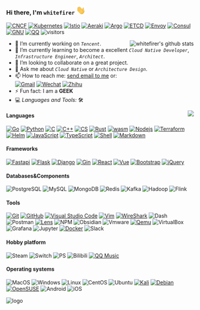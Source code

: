 ### Hi there, I'm `whitefirer` <img src = "./img/wave.gif" width=25>

[![CNCF](https://img.shields.io/badge/-CNCF-5f5f5f?style=flat&logo=cncf&logoColor=ffffff&labelColor=0078D6)](https://www.cncf.io/)
[![Kubernetes](https://img.shields.io/badge/-Kubernetes-5f5f5f?style=flat&logo=kubernetes&logoColor=ffffff&labelColor=0078D6)](https://github.com/kubernetes)
[![Istio](https://img.shields.io/badge/-Istio-5f5f5f?style=flat&logo=istio&logoColor=ffffff&labelColor=0078D6)](https://github.com/istio)
[![Aeraki](https://img.shields.io/badge/-Aeraki-5f5f5f?style=flat&logo=aeraki&logoColor=ffffff&labelColor=0078D6)](https://github.com/aeraki-mesh)
[![Argo](https://img.shields.io/badge/-Argo-5f5f5f?style=flat&logo=argo&logoColor=ffffff&labelColor=0078D6)](https://github.com/argoproj)
[![ETCD](https://img.shields.io/badge/-ETCD-5f5f5f?style=flat&logo=etcd&logoColor=ffffff&labelColor=599dd5)](https://github.com/etcd-io/etcd)
[![Envoy](https://img.shields.io/badge/-Envoy-5f5f5f?style=flat&logo=consul&logoColor=ffffff&labelColor=d04fab)](https://github.com/envoyproxy)
[![Consul](https://img.shields.io/badge/-Consul-5f5f5f?style=flat&logo=consul&logoColor=ffffff&labelColor=ce4875)](https://github.com/hashicorp/consul)
[![GNU](https://img.shields.io/badge/-GNU-5f5f5f?style=flat&logo=gnu&logoColor=000000&labelColor=ffffff)]()
[![QQ](https://img.shields.io/badge/-Tencent-5f5f5f?style=flat&logo=tencentqq&logoColor=000000&labelColor=ffffff)](https://www.tencent.com/)
![visitors](https://visitor-badge.glitch.me/badge?page_id=whitefirer)

<img align="right" src="https://github-readme-stats.vercel.app/api?username=whitefirer&show_icons=true&theme=vue" alt="whitefirer's github stats" />

<!-- [![My Skills](https://skillicons.dev/icons?i=aws,gcp,azure,react,vue,flutter&perline=3)](https://skillicons.dev) -->
<!-- <img align="right" src="https://github-readme-stats.vercel.app/api/top-langs/?username=whitefirer&theme=vue" alt="whitefirer's github top language" /> -->

- 🔭 I’m currently working on *`Tencent`*.
- 🌱 I’m currently learning to become a excellent *`Cloud Native Developer`*, *`Infrastructure Engineer`*, *`Architect`*.
- 👯 I’m looking to collaborate on a great project.
- 💬 Ask me about *`Cloud Native`* or *`Architecture Design`*.
- 📫 How to reach me: [send email to me](mailto:whitefirer@gmail.com) or:  
[![Gmail](https://img.shields.io/badge/-whitefirer@gmail.com-ea4335?style=flat&logo=Gmail&logoColor=ffffff)](mailto:whitefirer@gmail.com)
[![Wechat](https://img.shields.io/badge/-whitefirer-5fcd73?style=flat&logo=Wechat&logoColor=ffffff)](./img/wechat.jpg)
[![Zhihu](https://img.shields.io/badge/-whitefirer-2369f6?style=flat&logo=Zhihu&logoColor=ffffff)](https://www.zhihu.com/people/whitefirer?_blank)
- ⚡ Fun fact: I am a **GEEK**
- 💻 *Languages and Tools:* 🛠️
<img align="right" src="https://skillicons.dev/icons?i=go,python,c,cpp,cs,rust,webassembly,nodejs,javascript,typescript,bash,markdown,fastapi,flask,django,postgres,mysql,mongo,redis,react,vue,bootstrap,jquery,git,kubernetes,docker,vim,vscode&perline=4&theme=light" />

#### Languages  
[![Go](https://img.shields.io/badge/-Go-5f5f5f?style=flat&logo=go&logoColor=85d2e3&labelColor=ffffff)](https://go.dev/)
[![Python](https://img.shields.io/badge/-Python-5f5f5f?style=flat&logo=python&labelColor=ffffff)](https://www.python.org/)
[![C](https://img.shields.io/badge/-C-5f5f5f?style=flat&logo=c&logoColor=4a79a5&labelColor=ffffff)](https://en.cppreference.com/w/c)
[![C++](https://img.shields.io/badge/-CPP-5f5f5f?style=flat&logo=cplusplus&logoColor=4a79a5&labelColor=ffffff)](https://en.cppreference.com/w/cpp)
[![CS](https://img.shields.io/badge/-CSharp-5f5f5f?style=flat&logo=csharp&logoColor=4a79a5&labelColor=ffffff)](https://docs.microsoft.com/en-us/dotnet/csharp/)
[![Rust](https://img.shields.io/badge/-Rust-5f5f5f?style=flat&logo=rust&logoColor=000000&labelColor=ffffff)](https://www.rust-lang.org/)
[![wasm](https://img.shields.io/badge/-Wasm-5f5f5f?style=flat&logo=webassembly&logoColor=4a79a5&labelColor=ffffff)](https://webassembly.org/)
[![Nodejs](https://img.shields.io/badge/-Nodejs-5f5f5f?style=flat&logo=Node.js&labelColor=ffffff)](https://nodejs.org/en/)
[![Terraform](https://img.shields.io/badge/-Terraform-5f5f5f?style=flat&logo=terraform&logoColor=7249b6&labelColor=ffffff)](https://www.terraform.io/language)
[![Helm](https://img.shields.io/badge/-Helm-5f5f5f?style=flat&logo=helm&logoColor=ffffff&labelColor=0078D6)](https://helm.sh/)
[![JavaScript](https://img.shields.io/badge/-JavaScript-5f5f5f?style=flat&logo=javascript&labelColor=ffffff)](https://www.javascript.com/)
[![TypeScript](https://img.shields.io/badge/-TypeScript-5f5f5f?style=flat&logo=typescript&labelColor=ffffff)](https://www.typescriptlang.org/)
[![Shell](https://img.shields.io/badge/-Shell-5f5f5f?style=flat&logo=gnubash&logoColor=4a79a5&labelColor=ffffff)](https://linuxcommand.org/index.php)
[![Markdown](https://img.shields.io/badge/-Markdown-5f5f5f?style=flat&logo=markdown&logoColor=4a79a5&labelColor=ffffff)](https://www.markdownguide.org/)

#### Frameworks  
[![Fastapi](https://img.shields.io/badge/-Fastapi-5f5f5f?style=flat&logo=fastapi&logoColor=ffffff&labelColor=44968a)](https://fastapi.tiangolo.com/)
[![Flask](https://img.shields.io/badge/-Flask-5f5f5f?style=flat&logo=flask&logoColor=000000&labelColor=ffffff)](https://flask.palletsprojects.com/)
[![Django](https://img.shields.io/badge/-Django-5f5f5f?style=flat&logo=django&logoColor=000000&labelColor=ffffff)](https://www.djangoproject.com/)
[![Gin](https://img.shields.io/badge/-Gin-5f5f5f?style=flat&logo=gin&labelColor=ffffff)](https://gin-gonic.com/)
[![React](https://img.shields.io/badge/-React-5f5f5f?style=flat&logo=react&labelColor=ffffff)](https://reactjs.org/)
[![Vue](https://img.shields.io/badge/-Vue-5f5f5f?style=flat&logo=vue.js&labelColor=ffffff)](https://vuejs.org/)
[![Bootstrap](https://img.shields.io/badge/-Bootstrap-5f5f5f?style=flat&logo=bootstrap&logoColor=ffffff&labelColor=563D7C)](https://getbootstrap.com/)
[![jQuery](https://img.shields.io/badge/-jQuery-5f5f5f?style=flat&logo=jQuery&logoColor=0769AD&labelColor=ffffff)](https://jquery.com/)
#### Databases&Components  
![PostgreSQL](https://img.shields.io/badge/-PostgreSQL-5f5f5f?style=flat&logo=postgresql&logoColor=ffffff&labelColor=336791)
![MySQL](https://img.shields.io/badge/-MySQL-5f5f5f?style=flat&logo=mysql&labelColor=ffffff)
![MongoDB](https://img.shields.io/badge/-MongoDB-5f5f5f?style=flat&logo=mongodb&labelColor=ffffff)
![Redis](https://img.shields.io/badge/-Redis-5f5f5f?style=flat&logo=redis&labelColor=ffffff)
![Kafka](https://img.shields.io/badge/-Kafka-5f5f5f?style=flat&logo=apachekafka&logoColor=000000&labelColor=ffffff)
![Hadoop](https://img.shields.io/badge/-Hadoop-5f5f5f?style=flat&logo=apachehadoop&logoColor=000000&labelColor=f7e56e)
![Flink](https://img.shields.io/badge/-Flink-5f5f5f?style=flat&logo=apacheflink&logoColor=d55c72&labelColor=ffffff)

#### Tools  
[![Git](https://img.shields.io/badge/-Git-5f5f5f?style=flat&logo=git&logoColor=F05032&labelColor=ffffff)](https://git-scm.com/)
[![GitHub](https://img.shields.io/badge/-GitHub-5f5f5f?style=flat&logo=github&logoColor=000000&labelColor=ffffff)](https://github.com/)
[![Visual Studio Code](https://img.shields.io/badge/-VSCode-5f5f5f?style=flat&logo=visual-studio-code&labelColor=007ACC)](https://code.visualstudio.com/)
[![Vim](https://img.shields.io/badge/-Vim-5f5f5f?style=flat&logo=vim&logoColor=357820&labelColor=ffffff)](https://www.vim.org/)
[![WireShark](https://img.shields.io/badge/-WireShark-5f5f5f?style=flat&logo=wireshark&logoColor=ffffff&labelColor=0078D6)](https://www.wireshark.org/)
![Dash](https://img.shields.io/badge/-Dash-5f5f5f?style=flat&logo=dash&logoColor=ffffff&labelColor=0078D6)
![Postman](https://img.shields.io/badge/-Postman-5f5f5f?style=flat&logo=postman&logoColor=ffffff&labelColor=ee7447)
[![Lens](https://img.shields.io/badge/-Lens-5f5f5f?style=flat&logo=lens&logoColor=ffffff&labelColor=0078D6)](https://k8slens.dev/)
![NPM](https://img.shields.io/badge/-npm-5f5f5f?style=flat&logo=npm&labelColor=ffffff)
![Obsidian](https://img.shields.io/badge/-Obsidian-5f5f5f?style=flat&logo=obsidian&logoColor=8074d3&labelColor=ffffff)
![Vmware](https://img.shields.io/badge/-Vmware-5f5f5f?style=flat&logo=vmware&labelColor=ffffff)
[![Qemu](https://img.shields.io/badge/-Qemu-5f5f5f?style=flat&logo=qemu&labelColor=ffffff)](https://www.qemu.org/)
![VirtualBox](https://img.shields.io/badge/-VirtualBox-5f5f5f?style=flat&logo=virtualbox&labelColor=213a61)
![Grafana](https://img.shields.io/badge/-Grafana-5f5f5f?style=flat&logo=grafana&labelColor=ffffff)
![Jupyter](https://img.shields.io/badge/-Jupyter-5f5f5f?style=flat&logo=jupyter&labelColor=ffffff)
[![Docker](https://img.shields.io/badge/-Docker-5f5f5f?style=flat&logo=docker&logoColor=ffffff&labelColor=0078D6)](https://github.com/docker)
![Slack](https://img.shields.io/badge/-Slack-5f5f5f?style=flat&logo=slack&logoColor=ffffff&labelColor=0078D6)

#### Hobby platform  
![Steam](https://img.shields.io/badge/-Steam-5f5f5f?style=flat&logo=steam&labelColor=213a61)
![Switch](https://img.shields.io/badge/-Switch-5f5f5f?style=flat&logo=nintendo-switch&labelColor=d42426)
![PS](https://img.shields.io/badge/-PS-5f5f5f?style=flat&logo=playstation&labelColor=2b71ca)
![Bilibili](https://img.shields.io/badge/-Bilibili-5f5f5f?style=flat&logo=bilibili&logoColor=ffffff&labelColor=45a0d1)
[![QQ Music](https://img.shields.io/badge/-QQMusic-5f5f5f?style=flat&logo=applemusic&logoColor=fadb4a&labelColor=5ba3aa)](https://y.qq.com/n/ryqq/playlist/1333418725)

#### Operating systems  
![MacOS](https://img.shields.io/badge/-MacOS-5f5f5f?style=flat&logo=apple&logoColor=000000&labelColor=ffffff)
![Windows](https://img.shields.io/badge/-Windows-5f5f5f?style=flat&logo=windows&logoColor=ffffff&labelColor=0078D6)
![Linux](https://img.shields.io/badge/-Linux-5f5f5f?style=flat&logo=linux&logoColor=000000&labelColor=aaaa22)
![CentOS](https://img.shields.io/badge/-CentOS-5f5f5f?style=flat&logo=centos&logoColor=883075&labelColor=ffffff)
![Ubuntu](https://img.shields.io/badge/-Ubuntu-5f5f5f?style=flat&logo=ubuntu&labelColor=ffffff)
[![Kali](https://img.shields.io/badge/-Kali-5f5f5f?style=flat&logo=kali-linux&logoColor=000000&labelColor=ffffff)](https://www.kali.org/)
[![Debian](https://img.shields.io/badge/-OpenSUSE-5f5f5f?style=flat&logo=debian&logoColor=9a1e33&labelColor=ffffff)](https://www.debian.org/)
[![OpenSUSE](https://img.shields.io/badge/-OpenSUSE-5f5f5f?style=flat&logo=opensuse&logoColor=ffffff&labelColor=7aa44f)](https://www.opensuse.org/)
![Android](https://img.shields.io/badge/-Android-5f5f5f?style=flat&logo=android&labelColor=ffffff)
![iOS](https://img.shields.io/badge/-iOS-5f5f5f?style=flat&logo=ios&logoColor=000000&labelColor=ffffff)

<!-- ![image](https://img.shields.io/badge/AMD-Radeon-Pro_555X?style=for-the-badge&logo=amd&logoColor=white)
![image](https://img.shields.io/badge/AMD-Ryzen_5_1600-ED1C24?style=for-the-badge&logo=amd&logoColor=white) 
 -->
<!-- 
[![My Skills](https://skillicons.dev/icons?i=kubernetes,istio,envoy,nginx&theme=light)](https://skillicons.dev)
[![My Skills](https://skillicons.dev/icons?i=go,python,c,cpp,nodejs&theme=light)](https://skillicons.dev)</br>
[![My Skills](https://skillicons.dev/icons?i=postgres,mysql,mongo,redis,kafka,zookeeper&theme=light)](https://skillicons.dev)</br>
[![My Skills](https://skillicons.dev/icons?i=react,vue,bootstrap,jquery&theme=light)](https://skillicons.dev) -->
<img src="https://github-profile-trophy.vercel.app/?username=whitefirer&theme=vue&column=7&margin-w=10" alt="logo" height="160" align="center" />
